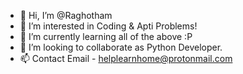 - 👋 Hi, I’m @Raghotham
- 👀 I’m interested in Coding & Apti Problems!
- 🌱 I’m currently learning all of the above :P
- 💞️ I’m looking to collaborate as Python Developer.
- 📫 Contact Email - helplearnhome@protonmail.com

<!---
helplearnhome/helplearnhome is a ✨ special ✨ repository because its `README.md` (this file) appears on your GitHub profile.
You can click the Preview link to take a look at your changes.
--->
